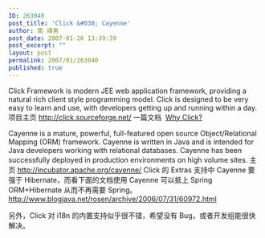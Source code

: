 ```yaml
---
ID: 263040
post_title: 'Click &#038; Cayenne'
author: 南 靖男
post_date: 2007-01-26 13:39:39
post_excerpt: ""
layout: post
permalink: 2007/01/263040
published: true
---
```

<span id="zoom">Click Framework is modern JEE web application framework, providing a natural rich client style programming model. Click is designed to be very easy to learn and use, with developers getting up and running within a day.
项目主页 <a href="http://click.sourceforge.net/" target="_blank">http://click.sourceforge.net/</a>
一篇文档  </span><a href="http://click.sourceforge.net/docs/why-click.html" target="_blank"><span id="zoom">Why Click?</span></a><span id="zoom">

Cayenne is a mature, powerful, full-featured open source Object/Relational Mapping (ORM) framework. Cayenne is written in Java and is intended for Java developers working with relational databases. Cayenne has been successfully deployed in production environments on high volume sites.
主页 <a href="http://incubator.apache.org/cayenne/" target="_blank">http://incubator.apache.org/cayenne/</a>
Click 的 Extras 支持中 Cayenne 要强于 Hibernate，而看下面的文档使用 Cayenne 可以抵上 Spring ORM+Hibernate 从而不再需要 Spring。
<a href="http://www.blogjava.net/rosen/archive/2006/07/31/60972.html" target="_blank">http://www.blogjava.net/rosen/archive/2006/07/31/60972.html</a>

另外，Click 对 i18n 的内置支持似乎很不错，希望没有 Bug，或者开发组能很快解决。</span>